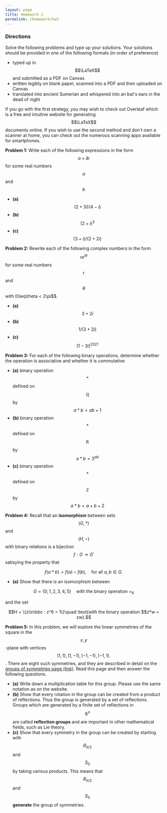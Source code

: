 ```yaml
---
layout: page
title: Homework 2
permalink: /homework/hw2
---
```


### Directions
Solve the following problems and type up your solutions.  Your solutions should be provided in one of the following formats (in order of preference)
* typed up in $$\LaTeX$$ and submitted as a PDF on Canvas
* written legibly on blank paper, scanned into a PDF and then uploaded on Canvas
* translated into ancient Sumerian and whispered into an bat's ears in the dead of night

If you go with the first strategy, you may wish to check out Overleaf which is a free and intuitive website for generating $$\LaTeX$$ documents online.
If you wish to use the second method and don't own a scanner at home, you can check out the numerous scanning apps available for smartphones.

**Problem 1:** Write each of the following expressions in the form $$a + ib$$ for some real numbers $$a$$ and $$b$$
* **(a)** $$(2 + 3i)(4-i)$$
* **(b)** $$(2 + i)^3$$
* **(c)** $$(3 + i)/(2 + 2i)$$

**Problem 2:** Rewrite each of the following complex numbers in the form $$re^{i\theta}$$ for some real numbers $$r$$ and $$\theta$$ with $0$\leq\theta < 2\pi$$.
* **(a)** $$3 + 2i$$
* **(b)** $$1/(3 + 2i)$$
* **(c)** $$(1 - 3i)^{2021}$$

**Problem 3:** For each of the following binary operations, determine whether the operation is associative and whether it is commutative
* **(a)** binary operation $$*$$ defined on $$\mathbb Q$$ by $$a*b = ab + 1$$
* **(b)** binary operation $$*$$ defined on $$\mathbb R$$ by $$a*b = 3^{ab}$$
* **(c)** binary operation $$*$$ defined on $$\mathbb Z$$ by $$a*b = a + b + 2$$

**Problem 4:** Recall that an **isomorphism** between sets $$(G,*)$$ and $$(H,\star)$$ with binary relations is a bijection $$f: G\rightarrow G'$$ satisying the property that

$$f(a*b) = f(a)\star f(b),\quad\text{for all $a,b\in G$}.$$

* **(a)** Show that there is an isomorphism between

$$G = \{0,1,2,3,4,5\}\quad \text{with the binary operation $+_6$}$$

and the set

$$H = \{z\in\bbc : z^6 = 1\}\quad \text{with the binary operation $$z*w = zw}.$$


**Problem 5:** In this problem, we will explore the linear symmetries of the square in the $$x,y$$-plane with vertices $$(1,1),(1,-1),(-1,-1),(-1,1).$$.
There are eight such symmetries, and they are described in detail on the <a target="_parent" href="https://wcasper.github.io/math407spring2021/topics/symmetry-groups.html">groups of symmetries page (link)</a>.  Read this page and then answer the following questions.

* **(a)** Write down a multiplication table for this group.  Please use the same notation as on the website.
* **(b)** Show that every rotation in the group can be created from a product of reflections.  Thus the group is generated by a set of reflections.  Groups which are generated by a finite set of reflections in $$\mathbb R^n$$ are called **reflection groups** and are important in other mathematical fields, such as Lie theory.
* **(c)** Show that every symmetry in the group can be created by starting with $$R_{\pi/2}$$ and $$S_0$$ by taking various products.  This means that $$R_{\pi/2}$$ and $$S_0$$ **generate** the group of symmetries.






